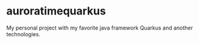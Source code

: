 # auroratimequarkus
My personal project with my favorite java framework Quarkus and another technologies.
